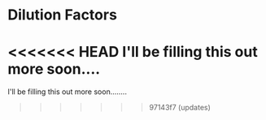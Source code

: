 # Dilution Factors

<<<<<<< HEAD
I'll be filling this out more soon....
=======
I'll be filling this out more soon........
>>>>>>> 97143f7 (updates)
